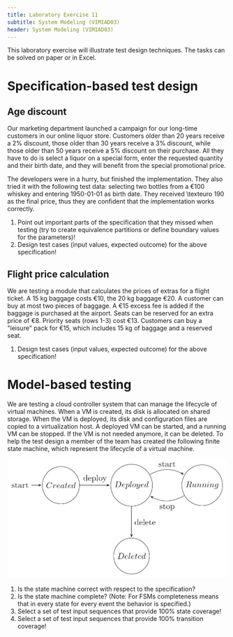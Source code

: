 ```yaml
---
title: Laboratory Exercise 11
subtitle: System Modeling (VIMIAD03)
header: System Modeling (VIMIAD03)
---
```


This laboratory exercise will illustrate test design techniques. The tasks can be solved on paper or in Excel.

# Specification-based test design

## Age discount

Our marketing department launched a campaign for our long-time customers in our online liquor store. Customers older than 20 years receive a 2% discount, those older than 30 years receive a 3% discount, while those older than 50 years receive a 5% discount on their purchase. All they have to do is select a liquor on a special form, enter the requested quantity and their birth date, and they will benefit from the special promotional price.

The developers were in a hurry, but finished the implementation. They also tried it with the following test data: selecting two bottles from a €100 whiskey and entering 1950-01-01 as birth date. They received \texteuro 190 as the final price, thus they are confident that the implementation works correctly.

1. Point out important parts of the specification that they missed when testing (try to create equivalence partitions or define boundary values for the parameters)!
2. Design test cases (input values, expected outcome) for the above specification!

## Flight price calculation

We are testing a module that calculates the prices of extras for a flight ticket. A 15 kg baggage costs €10, the 20 kg baggage €20. A customer can buy at most two pieces of baggage. A €15 excess fee is added if the baggage is purchased at the airport. Seats can be reserved for an extra price of €8. Priority seats (rows 1-3) cost €13. Customers can buy a "leisure" pack for €15, which includes 15 kg of baggage and a reserved seat.

1. Design test cases (input values, expected outcome) for the above specification!

# Model-based testing

We are testing a cloud controller system that can manage the lifecycle of virtual machines. When a VM is created, its disk is allocated on shared storage. When the VM is deployed, its disk and configuration files are copied to a virtualization host. A deployed VM can be started, and a running VM can be stopped. If the VM is not needed anymore, it can be deleted. To help the test design a member of the team has created the following finite state machine, which represent the lifecycle of a virtual machine. 

![VM state machine](figs/VM-state-machine.png)

1. Is the state machine correct with respect to the specification?
2. Is the state machine complete? (Note: For FSMs completeness means that in every state for every event the behavior is specified.)
3. Select a set of test input sequences that provide 100% state coverage!
4. Select a set of test input sequences that provide 100% transition coverage!
